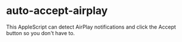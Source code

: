 # auto-accept-airplay
This AppleScript can detect AirPlay notifications and click the Accept button so you don't have to. 
